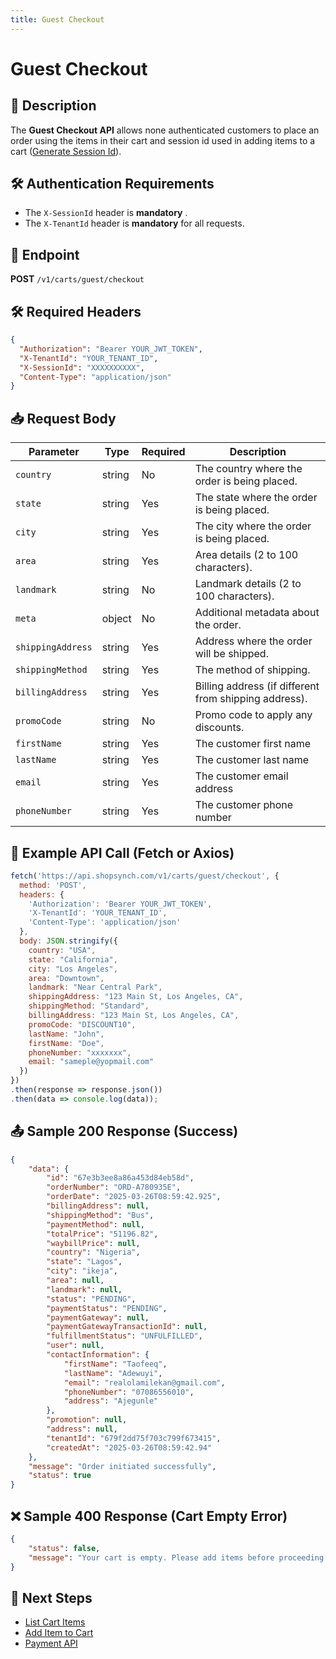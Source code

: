 ```yaml
---
title: Guest Checkout
---
```


# Guest Checkout

## 📌 Description
The **Guest Checkout API** allows none authenticated customers to place an order using the items in their cart and session id used in adding items to a cart ([Generate Session Id](./generate-cart-session-id.md)). 

## 🛠️ Authentication Requirements
-  The `X-SessionId` header is **mandatory** .
- The `X-TenantId` header is **mandatory** for all requests.

## 🔗 Endpoint
**POST** `/v1/carts/guest/checkout`

## 🛠️ Required Headers
```json
{
  "Authorization": "Bearer YOUR_JWT_TOKEN",
  "X-TenantId": "YOUR_TENANT_ID",
  "X-SessionId": "XXXXXXXXXX",
  "Content-Type": "application/json"
}
```

## 📥 Request Body
| Parameter         | Type   | Required | Description |
|------------------|--------|----------|-------------|
| `country`        | string | No       | The country where the order is being placed. |
| `state`          | string | Yes      | The state where the order is being placed. |
| `city`           | string | Yes      | The city where the order is being placed. |
| `area`           | string | Yes      | Area details (2 to 100 characters). |
| `landmark`       | string | No       | Landmark details (2 to 100 characters). |
| `meta`           | object | No       | Additional metadata about the order. |
| `shippingAddress` | string | Yes      | Address where the order will be shipped. |
| `shippingMethod`  | string | Yes      | The method of shipping. |
| `billingAddress`  | string | Yes       | Billing address (if different from shipping address). |
| `promoCode`      | string | No       | Promo code to apply any discounts. |
| `firstName` | string | Yes      | The customer first name |
| `lastName`  | string | Yes      | The customer last name |
| `email`  | string | Yes       | The customer email address |
| `phoneNumber`  | string | Yes       | The customer phone number |

## 📡 Example API Call (Fetch or Axios)
```javascript
fetch('https://api.shopsynch.com/v1/carts/guest/checkout', {
  method: 'POST',
  headers: {
    'Authorization': 'Bearer YOUR_JWT_TOKEN',
    'X-TenantId': 'YOUR_TENANT_ID',
    'Content-Type': 'application/json'
  },
  body: JSON.stringify({
    country: "USA",
    state: "California",
    city: "Los Angeles",
    area: "Downtown",
    landmark: "Near Central Park",
    shippingAddress: "123 Main St, Los Angeles, CA",
    shippingMethod: "Standard",
    billingAddress: "123 Main St, Los Angeles, CA",
    promoCode: "DISCOUNT10",
    lastName: "John",
    firstName: "Doe",
    phoneNumber: "xxxxxxx",
    email: "sameple@yopmail.com"
  })
})
.then(response => response.json())
.then(data => console.log(data));
```

## 📤 Sample 200 Response (Success)
```json
{
    "data": {
        "id": "67e3b3ee8a86a453d84eb58d",
        "orderNumber": "ORD-A780935E",
        "orderDate": "2025-03-26T08:59:42.925",
        "billingAddress": null,
        "shippingMethod": "Bus",
        "paymentMethod": null,
        "totalPrice": "51196.82",
        "waybillPrice": null,
        "country": "Nigeria",
        "state": "Lagos",
        "city": "ikeja",
        "area": null,
        "landmark": null,
        "status": "PENDING",
        "paymentStatus": "PENDING",
        "paymentGateway": null,
        "paymentGatewayTransactionId": null,
        "fulfillmentStatus": "UNFULFILLED",
        "user": null,
        "contactInformation": {
            "firstName": "Taofeeq",
            "lastName": "Adewuyi",
            "email": "realolamilekan@gmail.com",
            "phoneNumber": "07086556010",
            "address": "Ajegunle"
        },
        "promotion": null,
        "address": null,
        "tenantId": "679f2dd75f703c799f673415",
        "createdAt": "2025-03-26T08:59:42.94"
    },
    "message": "Order initiated successfully",
    "status": true
}
```

## ❌ Sample 400 Response (Cart Empty Error)
```json
{
    "status": false,
    "message": "Your cart is empty. Please add items before proceeding."
}
```

## 🔗 Next Steps
- [List Cart Items](./list-cart-items.md)
- [Add Item to Cart](./add-item-to-cart.md)
- [Payment API](../payment/initialize-payment.md)
